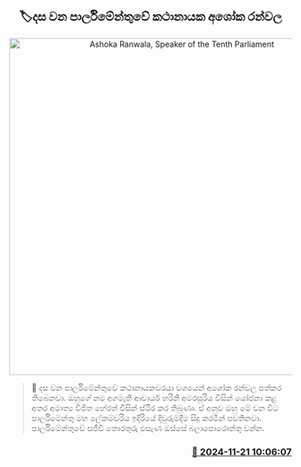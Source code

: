 <p align='center'><b><h2 align='center' title='Ashoka Ranwala, Speaker of the Tenth Parliament'>🏷දස වන පාර්ලිමේන්තුවේ කථානායක අශෝක රන්වල</h2></b></p>
<p align='center'><img src='https://helakuru.sgp1.cdn.digitaloceanspaces.com/esana/images/lib/ashoka-ranwala-new.jpg' width='600' alt='Ashoka Ranwala, Speaker of the Tenth Parliament'></p>

>📝 දස වන පාර්ලිමේන්තුවේ කථානායකවරයා වශයෙන් අශෝක රන්වල පත්කර තිබෙනවා.
ඔහුගේ නම අගමැති ආචාර්ය හරිනි අමරසූරිය විසින් යෝජනා කළ අතර අමාත්‍ය විජිත හේරත් විසින් ස්ථිර කර තිබුණා.
ඒ අනුව ඔහු මේ වන විට පාර්ලිමේන්තු මහ ලේකම්වරිය ඉදිරියේ දිවුරුම්දීම සිදු කරමින් පවතිනවා.
පාර්ලිමේන්තුවේ සජීවී තොරතුරු එසැණ ඔස්සේ බලාපොරොත්තු වන්න.


<h3 align='right'><a href='https://www.helakuru.lk/esana/p/105310/'>📅 2024-11-21 10:06:07</a></h3>

